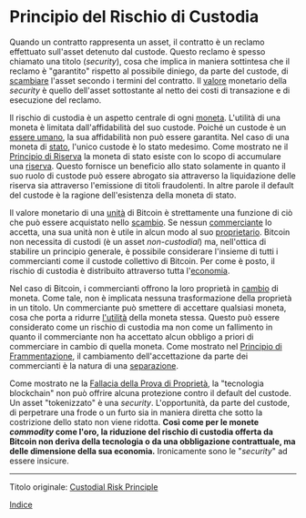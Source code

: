 # Principio del Rischio di Custodia



Quando un contratto rappresenta un asset, il contratto è un reclamo effettuato sull'asset detenuto dal custode. Questo reclamo è spesso chiamato una titolo (_security_), cosa che implica in maniera sottintesa che il reclamo è "garantito" rispetto al possibile diniego, da parte del custode, di [scambiare](ch101-glossary.md#scambio) l'asset secondo i termini del contratto. Il [valore](ch101-glossary.md#valore) monetario della _security_ è quello dell'asset sottostante al netto dei costi di transazione e di esecuzione del reclamo.

Il rischio di custodia è un aspetto centrale di ogni [moneta](ch005-money-taxonomy.md). L'utilità di una moneta è limitata dall'affidabilità del suo custode. Poiché un custode è un [essere umano](ch101-glossary.md#persona), la sua affidabilità non può essere garantita. Nel caso di una moneta di [stato](ch101-glossary.md#stato), l'unico custode è lo stato medesimo. Come mostrato ne il [Principio di Riserva](ch017-reservation-priciple.md) la moneta di stato esiste con lo scopo di accumulare una [riserva](ch098-reserve-definition.md). Questo fornisce un beneficio allo stato solamente in quanto il suo ruolo di custode può essere abrogato sia attraverso la liquidazione delle riserva sia attraverso l'emissione di titoli fraudolenti. In altre parole il default del custode è la ragione dell'esistenza della moneta di stato.

Il valore monetario di una [unità](ch101-glossary.md#unità) di Bitcoin è strettamente una funzione di ciò che può essere acquistato nello [scambio](ch101-glossary.md#scambio). Se nessun [commerciante](ch101-glossary.md#commerciante) lo accetta, una sua unità non è utile in alcun modo al suo [proprietario](ch101-glossary.md#proprietario). Bitcoin non necessita di custodi (è un asset _non-custodial_) ma, nell'ottica di stabilire un principio generale, è possibile considerare l'insieme di tutti i commercianti come il custode collettivo di Bitcoin. Per come è posto, il rischio di custodia è distribuito attraverso tutta l'[economia](ch101-glossary.md#economia). 

Nel caso di Bitcoin, i commercianti offrono la loro proprietà in [cambio](ch101-glossary.md#scambio-monetario) di moneta. Come tale, non è implicata nessuna trasformazione della proprietà in un titolo. Un commerciante può smettere di accettare qualsiasi moneta, cosa che porta a ridurre [l'utilità](ch101-glossary.md#utilità) della moneta stessa. Questo può essere considerato come un rischio di custodia ma non come un fallimento in quanto il commerciante non ha accettato alcun obbligo a priori di commerciare in cambio di quella moneta. Come mostrato nel [Principio di Frammentazione](ch021-fragmentation-principle.md), il cambiamento dell'accettazione da parte dei commercianti è la natura di una [separazione](ch101-glossary.md#separazione-split).

Come mostrato ne la [Fallacia della Prova di Proprietà](ch071-proof-of-ownership-fallacy.md), la "tecnologia blockchain" non può offrire alcuna protezione contro il default del custode. Un asset "tokenizzato" è una _security_. L'opportunità, da parte del custode, di perpetrare una frode o un furto sia in maniera diretta che sotto la costrizione dello stato non viene ridotta. **Così come per le monete _commodity_ come l'oro, la riduzione del rischio di custodia offerta da Bitcoin non deriva della tecnologia o da una obbligazione contrattuale, ma delle dimensione della sua economia.** Ironicamente sono le "_security_" ad essere insicure.

---------
Titolo originale: [Custodial Risk Principle](https://github.com/libbitcoin/libbitcoin-system/wiki/Custodial-Risk-Principle)

[Indice](/README.md)